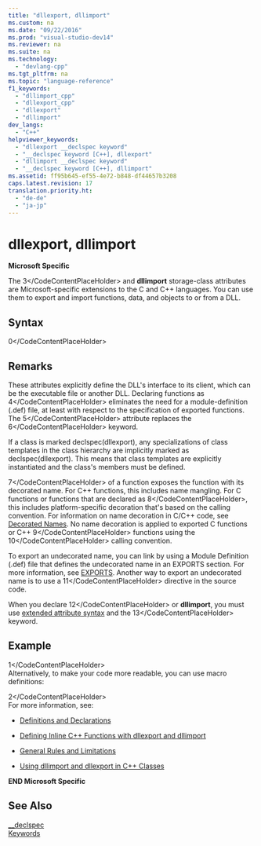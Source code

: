 ```yaml
---
title: "dllexport, dllimport"
ms.custom: na
ms.date: "09/22/2016"
ms.prod: "visual-studio-dev14"
ms.reviewer: na
ms.suite: na
ms.technology: 
  - "devlang-cpp"
ms.tgt_pltfrm: na
ms.topic: "language-reference"
f1_keywords: 
  - "dllimport_cpp"
  - "dllexport_cpp"
  - "dllexport"
  - "dllimport"
dev_langs: 
  - "C++"
helpviewer_keywords: 
  - "dllexport __declspec keyword"
  - "__declspec keyword [C++], dllexport"
  - "dllimport __declspec keyword"
  - "__declspec keyword [C++], dllimport"
ms.assetid: ff95b645-ef55-4e72-b848-df44657b3208
caps.latest.revision: 17
translation.priority.ht: 
  - "de-de"
  - "ja-jp"
---
```

# dllexport, dllimport
**Microsoft Specific**  
  
 The <CodeContentPlaceHolder>3\</CodeContentPlaceHolder> and **dllimport** storage-class attributes are Microsoft-specific extensions to the C and C++ languages. You can use them to export and import functions, data, and objects to or from a DLL.  
  
## Syntax  
  
<CodeContentPlaceHolder>0\</CodeContentPlaceHolder>  
## Remarks  
 These attributes explicitly define the DLL's interface to its client, which can be the executable file or another DLL. Declaring functions as <CodeContentPlaceHolder>4\</CodeContentPlaceHolder> eliminates the need for a module-definition (.def) file, at least with respect to the specification of exported functions. The <CodeContentPlaceHolder>5\</CodeContentPlaceHolder> attribute replaces the <CodeContentPlaceHolder>6\</CodeContentPlaceHolder> keyword.  
  
 If a class is marked declspec(dllexport), any specializations of class templates in the class hierarchy are implicitly marked as declspec(dllexport). This means that class templates are explicitly instantiated and the class's members must be defined.  
  
 <CodeContentPlaceHolder>7\</CodeContentPlaceHolder> of a function exposes the function with its decorated name. For C++ functions, this includes name mangling. For C functions or functions that are declared as <CodeContentPlaceHolder>8\</CodeContentPlaceHolder>, this includes platform-specific decoration that's based on the calling convention. For information on name decoration in C/C++ code, see [Decorated Names](../vs140/decorated-names.md). No name decoration is applied to exported C functions or C++ <CodeContentPlaceHolder>9\</CodeContentPlaceHolder> functions using the <CodeContentPlaceHolder>10\</CodeContentPlaceHolder> calling convention.  
  
 To export an undecorated name, you can link by using a Module Definition (.def) file that defines the undecorated name in an EXPORTS section. For more information, see [EXPORTS](../vs140/exports.md). Another way to export an undecorated name is to use a <CodeContentPlaceHolder>11\</CodeContentPlaceHolder> directive in the source code.  
  
 When you declare <CodeContentPlaceHolder>12\</CodeContentPlaceHolder> or **dllimport**, you must use [extended attribute syntax](../vs140/__declspec.md) and the <CodeContentPlaceHolder>13\</CodeContentPlaceHolder> keyword.  
  
## Example  
  
<CodeContentPlaceHolder>1\</CodeContentPlaceHolder>  
 Alternatively, to make your code more readable, you can use macro definitions:  
  
<CodeContentPlaceHolder>2\</CodeContentPlaceHolder>  
 For more information, see:  
  
-   [Definitions and Declarations](../vs140/definitions-and-declarations--c---.md)  
  
-   [Defining Inline C++ Functions with dllexport and dllimport](../vs140/defining-inline-c---functions-with-dllexport-and-dllimport.md)  
  
-   [General Rules and Limitations](../vs140/general-rules-and-limitations.md)  
  
-   [Using dllimport and dllexport in C++ Classes](../vs140/using-dllimport-and-dllexport-in-c---classes.md)  
  
 **END Microsoft Specific**  
  
## See Also  
 [__declspec](../vs140/__declspec.md)   
 [Keywords](../vs140/keywords--c---.md)